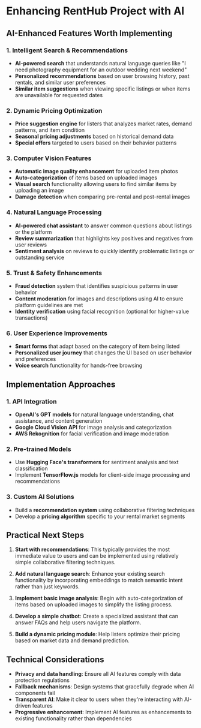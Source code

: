 # Enhancing RentHub Project with AI

## AI-Enhanced Features Worth Implementing

### 1. Intelligent Search & Recommendations

- **AI-powered search** that understands natural language queries like "I need photography equipment for an outdoor wedding next weekend"
- **Personalized recommendations** based on user browsing history, past rentals, and similar user preferences
- **Similar item suggestions** when viewing specific listings or when items are unavailable for requested dates

### 2. Dynamic Pricing Optimization

- **Price suggestion engine** for listers that analyzes market rates, demand patterns, and item condition
- **Seasonal pricing adjustments** based on historical demand data
- **Special offers** targeted to users based on their behavior patterns

### 3. Computer Vision Features

- **Automatic image quality enhancement** for uploaded item photos
- **Auto-categorization** of items based on uploaded images
- **Visual search** functionality allowing users to find similar items by uploading an image
- **Damage detection** when comparing pre-rental and post-rental images

### 4. Natural Language Processing

- **AI-powered chat assistant** to answer common questions about listings or the platform
- **Review summarization** that highlights key positives and negatives from user reviews
- **Sentiment analysis** on reviews to quickly identify problematic listings or outstanding service

### 5. Trust & Safety Enhancements

- **Fraud detection** system that identifies suspicious patterns in user behavior
- **Content moderation** for images and descriptions using AI to ensure platform guidelines are met
- **Identity verification** using facial recognition (optional for higher-value transactions)

### 6. User Experience Improvements

- **Smart forms** that adapt based on the category of item being listed
- **Personalized user journey** that changes the UI based on user behavior and preferences
- **Voice search** functionality for hands-free browsing

## Implementation Approaches

### 1. API Integration

- **OpenAI's GPT models** for natural language understanding, chat assistance, and content generation
- **Google Cloud Vision API** for image analysis and categorization
- **AWS Rekognition** for facial verification and image moderation

### 2. Pre-trained Models

- Use **Hugging Face's transformers** for sentiment analysis and text classification
- Implement **TensorFlow.js** models for client-side image processing and recommendations

### 3. Custom AI Solutions

- Build a **recommendation system** using collaborative filtering techniques
- Develop a **pricing algorithm** specific to your rental market segments

## Practical Next Steps

1. **Start with recommendations**: This typically provides the most immediate value to users and can be implemented using relatively simple collaborative filtering techniques.

2. **Add natural language search**: Enhance your existing search functionality by incorporating embeddings to match semantic intent rather than just keywords.

3. **Implement basic image analysis**: Begin with auto-categorization of items based on uploaded images to simplify the listing process.

4. **Develop a simple chatbot**: Create a specialized assistant that can answer FAQs and help users navigate the platform.

5. **Build a dynamic pricing module**: Help listers optimize their pricing based on market data and demand prediction.

## Technical Considerations

- **Privacy and data handling**: Ensure all AI features comply with data protection regulations
- **Fallback mechanisms**: Design systems that gracefully degrade when AI components fail
- **Transparent AI**: Make it clear to users when they're interacting with AI-driven features
- **Progressive enhancement**: Implement AI features as enhancements to existing functionality rather than dependencies
